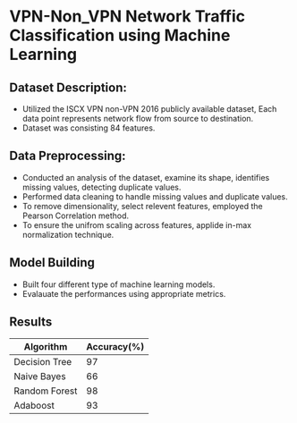 # VPN-Non_VPN Network Traffic Classification using Machine Learning
## Dataset Description:
* Utilized the ISCX VPN non-VPN 2016 publicly available dataset, Each data point represents network flow from source to destination.
* Dataset was consisting 84 features.
## Data Preprocessing:
* Conducted an analysis of the dataset, examine its shape, identifies missing values, detecting duplicate values.
* Performed data cleaning to handle missing values and duplicate values.
* To remove dimensionality, select relevent features, employed the Pearson Correlation method.
* To ensure the unifrom scaling across features, applide in-max normalization technique.
## Model Building
* Built four different type of machine learning models.
* Evalauate the performances using appropriate metrics.
## Results

| Algorithm | Accuracy(%) |
| --------- | --------- |
| Decision Tree | 97 |
| Naive Bayes | 66 |
| Random Forest | 98 |
| Adaboost | 93 |
